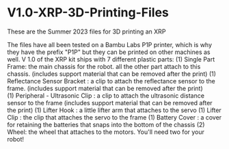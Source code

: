 # V1.0-XRP-3D-Printing-Files
These are the Summer 2023 files for 3D printing an XRP

The files have all been tested on a Bambu Labs P1P printer, which is why they have the prefix "P1P" but they can be printed on other machines as well. 
V 1.0 of the XRP kit ships with 7 different plastic parts: 
(1) Single Part Frame: the main chassis for the robot. all the other part attach to this chassis. (includes support material that can be removed after the print)
(1) Reflectance Sensor Bracket : a clip to attach the reflectance sensor to the frame. (includes support material that can be removed after the print)  
(1) Peripheral - Ultrasonic Clip : a clip to attach the ultrasonic distance sensor to the frame (includes support material that can be removed after the print) 
(1) Lifter Hook : a little lifter arm that attaches to the servo 
(1) Lifter Clip : the clip that attaches the servo to the frame
(1) Battery Cover : a cover for retaining the batteries that snaps into the bottom of the chassis
(2) Wheel: the wheel that attaches to the motors. You'll need two for your robot! 
